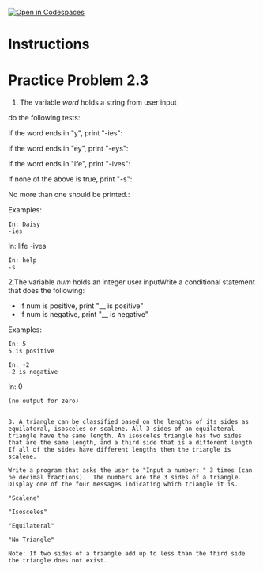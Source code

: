 [![Open in Codespaces](https://classroom.github.com/assets/launch-codespace-2972f46106e565e64193e422d61a12cf1da4916b45550586e14ef0a7c637dd04.svg)](https://classroom.github.com/open-in-codespaces?assignment_repo_id=16585011)
# Instructions  

# Practice Problem 2.3

1.    The variable _word_ holds a string from user input

do the following tests:</br>

If the word ends in "y", print "-ies":</br>

If the word ends in "ey", print "-eys":</br>

If the word ends in "ife", print "-ives":</br>

If none of the above is true, print "-s":</br>

No more than one should be printed.:</br>

Examples:

```
In: Daisy
-ies
```
In: life
-ives
```
In: help
-s
```

2.The variable _num_ holds an integer user inputWrite a conditional statement that does the following:

- If num is positive, print "__ is positive"
- If num is negative, print "__ is negative"

Examples:

```
In: 5
5 is positive
```
```
In: -2
-2 is negative
```
In: 0
```
(no output for zero)   


3. A triangle can be classified based on the lengths of its sides as equilateral, isosceles or scalene. All 3 sides of an equilateral triangle have the same length. An isosceles triangle has two sides that are the same length, and a third side that is a different length. If all of the sides have different lengths then the triangle is scalene. 

Write a program that asks the user to "Input a number: " 3 times (can be decimal fractions).  The numbers are the 3 sides of a triangle. Display one of the four messages indicating which triangle it is.

"Scalene"

"Isosceles"

"Equilateral"

"No Triangle"

Note: If two sides of a triangle add up to less than the third side the triangle does not exist.
